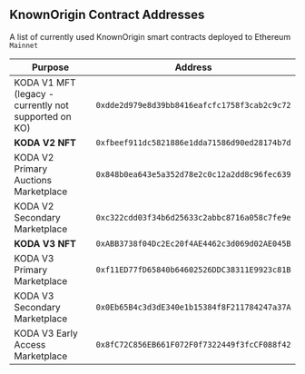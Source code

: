 ## KnownOrigin Contract Addresses

A list of currently used KnownOrigin smart contracts deployed to Ethereum `Mainnet`

| Purpose                                              | Address                                       |
|------------------------------------------------------|-----------------------------------------------|
| KODA V1 MFT (legacy - currently not supported on KO) | `0xdde2d979e8d39bb8416eafcfc1758f3cab2c9c72`  |
| **KODA V2 NFT**                                          | `0xfbeef911dc5821886e1dda71586d90ed28174b7d`  |
| KODA V2 Primary Auctions Marketplace                 | `0x848b0ea643e5a352d78e2c0c12a2dd8c96fec639`  |
| KODA V2 Secondary Marketplace                        | `0xc322cdd03f34b6d25633c2abbc8716a058c7fe9e`  |
| **KODA V3 NFT**                                          | `0xABB3738f04Dc2Ec20f4AE4462c3d069d02AE045B`  |
 | KODA V3 Primary Marketplace                          | `0xf11ED77fD65840b64602526DDC38311E9923c81B`  |
| KODA V3 Secondary Marketplace                        | `0x0Eb65B4c3d3dE340e1b15384f8F211784247a37A`  |
 | KODA V3 Early Access Marketplace                     | `0x8fC72C856EB661F072F0f7322449f3fcCF088f42`  |
